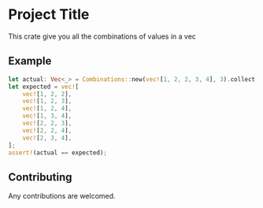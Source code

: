 # Project Title

This crate give you all the combinations of values in a vec

## Example

```rust
let actual: Vec<_> = Combinations::new(vec![1, 2, 2, 3, 4], 3).collect();
let expected = vec![
    vec![1, 2, 2],
    vec![1, 2, 3],
    vec![1, 2, 4],
    vec![1, 3, 4],
    vec![2, 2, 3],
    vec![2, 2, 4],
    vec![2, 3, 4],
];
assert!(actual == expected);
```

## Contributing

Any contributions are welcomed.
